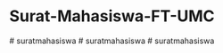 # Surat-Mahasiswa-FT-UMC
#   s u r a t m a h a s i s w a  
 #   s u r a t m a h a s i s w a  
 #   s u r a t m a h a s i s w a  
 